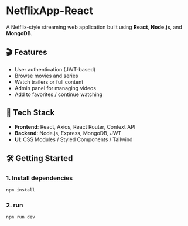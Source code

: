 # NetflixApp-React

A Netflix-style streaming web application built using **React**, **Node.js**, and **MongoDB**.

## 🎬 Features

- User authentication (JWT-based)
- Browse movies and series
- Watch trailers or full content
- Admin panel for managing videos
- Add to favorites / continue watching

## 🧩 Tech Stack

- **Frontend**: React, Axios, React Router, Context API
- **Backend**: Node.js, Express, MongoDB, JWT
- **UI**: CSS Modules / Styled Components / Tailwind

## 🛠️ Getting Started

### 1. Install dependencies
```bash
npm install
```
### 2. run
```bash
npm run dev
